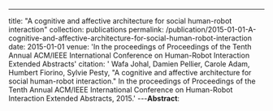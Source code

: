 ---
title: "A cognitive and affective architecture for social human-robot interaction"
collection: publications
permalink: /publication/2015-01-01-A-cognitive-and-affective-architecture-for-social-human-robot-interaction
date: 2015-01-01
venue: 'In the proceedings of Proceedings of the Tenth Annual ACM/IEEE International Conference on Human-Robot Interaction Extended Abstracts'
citation: ' Wafa Johal,  Damien Pellier,  Carole Adam,  Humbert Fiorino,  Sylvie Pesty, &quot;A cognitive and affective architecture for social human-robot interaction.&quot; In the proceedings of Proceedings of the Tenth Annual ACM/IEEE International Conference on Human-Robot Interaction Extended Abstracts, 2015.'
---**Abstract**: